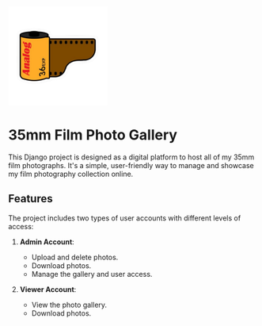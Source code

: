 <img src="static/images/35mmIcon.png" alt="35mm" width="200" height="auto">

# 35mm Film Photo Gallery

This Django project is designed as a digital platform to host all of my 35mm film photographs. It's a simple, user-friendly way to manage and showcase my film photography collection online.

## Features

The project includes two types of user accounts with different levels of access:

1. **Admin Account**:
   - Upload and delete photos.
   - Download photos.
   - Manage the gallery and user access.

2. **Viewer Account**:
   - View the photo gallery.
   - Download photos.
